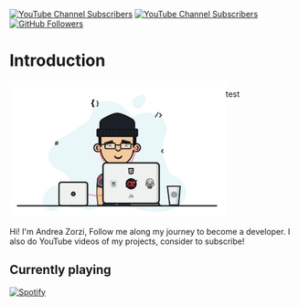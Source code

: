 [![YouTube Channel Subscribers][Youtube-Channel-Subscribers]][YouTube-url]
[![YouTube Channel Subscribers][Youtube-Channel-Views]][YouTube-url]
[![GitHub Followers][GitHub.com]][GitHub-url]

# Introduction
<div style="display: flex; width: 100%">
  <img src="https://github.com/andreaaazo/andreaaazo/blob/main/coder.gif" style="width: 75%; display: flex"/>
  <p style="display: flex; align: left">test</p>
</div>
</br>
Hi! I'm Andrea Zorzi,  
Follow me along my journey to become a developer.  
I also do YouTube videos of my projects, consider to subscribe!


## Currently playing
[![Spotify](https://github-spotify-readme-pi.vercel.app/api/spotify)](https://open.spotify.com/user/boxofdeath)



[YouTube-Channel-Subscribers]: https://img.shields.io/youtube/channel/subscribers/UCAMPX_yvXMXMidga9hTYyAQ?style=for-the-badge&logo=youtube
[YouTube-url]: https://www.youtube.com/channel/UCAMPX_yvXMXMidga9hTYyAQ
[GitHub.com]: https://img.shields.io/github/followers/andreaaazo?style=for-the-badge&logo=github
[GitHub-url]: https://github.com/andreaaazo/
[YouTube-Channel-Views]: https://img.shields.io/youtube/channel/views/UCAMPX_yvXMXMidga9hTYyAQ?style=for-the-badge&logo=youtube
